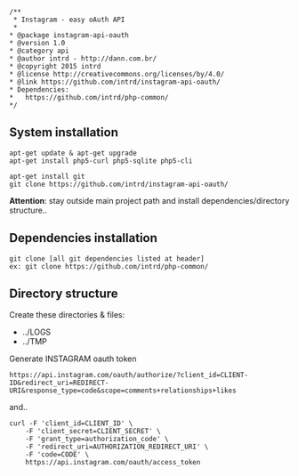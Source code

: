 ```
/**
 * Instagram - easy oAuth API 
 * 
* @package instagram-api-oauth
* @version 1.0
* @category api
* @author intrd - http://dann.com.br/
* @copyright 2015 intrd
* @license http://creativecommons.org/licenses/by/4.0/
* @link https://github.com/intrd/instagram-api-oauth/
* Dependencies: 
* 	https://github.com/intrd/php-common/
*/
```
## System installation
```
apt-get update & apt-get upgrade
apt-get install php5-curl php5-sqlite php5-cli

apt-get install git
git clone https://github.com/intrd/instagram-api-oauth/
```
**Attention**: stay outside main project path and install dependencies/directory structure..

## Dependencies installation
```
git clone [all git dependencies listed at header]
ex: git clone https://github.com/intrd/php-common/
```

## Directory structure
Create these directories & files:

* ../LOGS 
* ../TMP

Generate INSTAGRAM oauth token
```
https://api.instagram.com/oauth/authorize/?client_id=CLIENT-ID&redirect_uri=REDIRECT-URI&response_type=code&scope=comments+relationships+likes
```
and..
```
curl -F 'client_id=CLIENT_ID' \
    -F 'client_secret=CLIENT_SECRET' \
    -F 'grant_type=authorization_code' \
    -F 'redirect_uri=AUTHORIZATION_REDIRECT_URI' \
    -F 'code=CODE' \
    https://api.instagram.com/oauth/access_token
```
